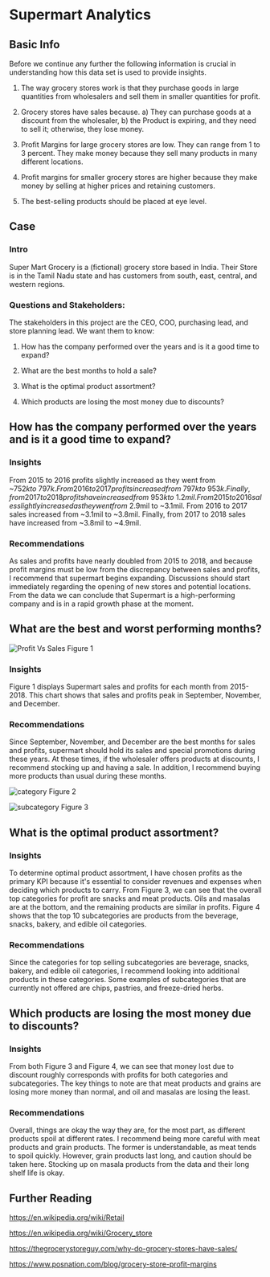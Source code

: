 # Supermart Analytics

 ## Basic Info

Before we continue any further the following information is crucial in understanding how this data set is used to provide insights.

1.	The way grocery stores work is that they purchase goods in large quantities from wholesalers and sell them in smaller quantities for profit.

2.	Grocery stores have sales because. 
a) They can purchase goods at a discount from the wholesaler, 
b) the Product is expiring, and they need to sell it; otherwise, they lose money.

3.	Profit Margins for large grocery stores are low. They can range from 1 to 3 percent. They make money because they sell many products in many different locations. 

4.	Profit margins for smaller grocery stores are higher because they make money by selling at higher prices and retaining customers.

5.	The best-selling products should be placed at eye level.

## Case 

### Intro
Super Mart Grocery is a (fictional) grocery store based in India. Their Store is in the Tamil Nadu state and has customers from south, east, central, and western regions.  

### Questions and Stakeholders:

The stakeholders in this project are the CEO, COO, purchasing lead, and store planning lead. 
We want them to know: 

1)	How has the company performed over the years and is it a good time to expand?

2)	What are the best months to hold a sale? 

3)	What is the optimal product assortment?

4)	Which products are losing the most money due to discounts?




## How has the company performed over the years and is it a good time to expand?

### Insights 

From 2015 to 2016 profits slightly increased as they went from ~$752k to ~797k. From 2016 to 2017 profits increased from ~797k to ~953k. Finally, from 2017 to 2018 profits have increased from ~953k to ~1.2mil. From 2015 to 2016 sales slightly increased as they went from ~$2.9mil to ~3.1mil. From 2016 to 2017 sales increased from ~3.1mil to ~3.8mil. Finally, from 2017 to 2018 sales have increased from ~3.8mil to ~4.9mil.

### Recommendations

As sales and profits have nearly doubled from 2015 to 2018, and because profit margins must be low from the discrepancy between sales and profits, I recommend that supermart begins expanding. Discussions should start immediately regarding the opening of new stores and potential locations. From the data we can conclude that Supermart is a high-performing company and is in a rapid growth phase at the moment. 



## What are the best and worst performing months? 



![Profit Vs Sales](https://github.com/nharakh00/Retail_Analytics_Project/assets/45838914/f50e2a88-be85-45d0-9f80-3e3d6e145a9a)
Figure 1

### Insights 
Figure 1 displays Supermart sales and profits for each month from 2015-2018. This chart shows that sales and profits peak in September, November, and December.


### Recommendations 
Since September, November, and December are the best months for sales and profits, supermart should hold its sales and special promotions during these years. At these times, if the wholesaler offers products at discounts, I recommend stocking up and having a sale. In addition, I recommend buying more products than usual during these months.

![category](https://github.com/nharakh00/Retail_Analytics_Project/assets/45838914/26b91df0-a973-471b-8313-16eb512552aa) 
Figure 2


![subcategory](https://github.com/nharakh00/Retail_Analytics_Project/assets/45838914/7a44704f-2c3a-43ed-b40a-a5dbefe8916d)
Figure 3

## What is the optimal product assortment?

### Insights 
To determine optimal product assortment, I have chosen profits as the primary KPI because it's essential to consider revenues and expenses when deciding which products to carry. From Figure 3, we can see that the overall top categories for profit are snacks and meat products. Oils and masalas are at the bottom, and the remaining products are similar in profits. Figure 4 shows that the top 10 subcategories are products from the beverage, snacks, bakery, and edible oil categories.

### Recommendations 
Since the categories for top selling subcategories are beverage, snacks, bakery, and edible oil categories, I recommend looking into additional products in these categories. Some examples of subcategories that are currently not offered are chips, pastries, and freeze-dried herbs.  


## Which products are losing the most money due to discounts?

### Insights
From both Figure 3 and Figure 4, we can see that money lost due to discount roughly corresponds with profits for both categories and subcategories. The key things to note are that meat products and grains are losing more money than normal, and oil and masalas are losing the least.

### Recommendations
Overall, things are okay the way they are, for the most part, as different products spoil at different rates. I recommend being more careful with meat products and grain products. The former is understandable, as meat tends to spoil quickly. However, grain products last long, and caution should be taken here. Stocking up on masala products from the data and their long shelf life is okay.



## Further Reading 

https://en.wikipedia.org/wiki/Retail

https://en.wikipedia.org/wiki/Grocery_store

https://thegrocerystoreguy.com/why-do-grocery-stores-have-sales/

https://www.posnation.com/blog/grocery-store-profit-margins

